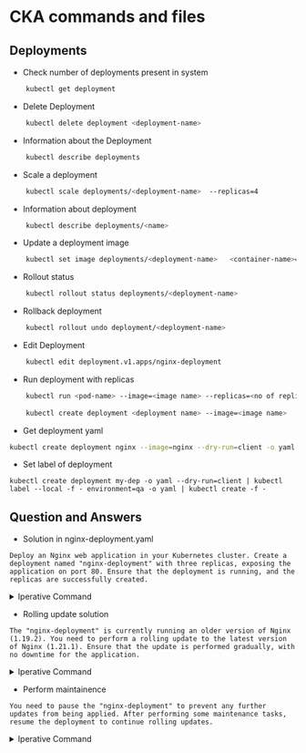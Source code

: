 # CKA commands and files

## Deployments

- Check number of deployments present in system

```sh
    kubectl get deployment
```
- Delete Deployment

```sh
    kubectl delete deployment <deployment-name>
```
- Information about the Deployment
```sh
    kubectl describe deployments 
```
- Scale a deployment
```sh
    kubectl scale deployments/<deployment-name>  --replicas=4
```
- Information about deployment
```sh
    kubectl describe deployments/<name>
```
- Update a deployment image
```sh
    kubectl set image deployments/<deployment-name>   <container-name>=<new image name>
```
- Rollout status
```sh
    kubectl rollout status deployments/<deployment-name>   
```
- Rollback deployment
```sh
    kubectl rollout undo deployment/<deployment-name>
```
- Edit Deployment
```sh
    kubectl edit deployment.v1.apps/nginx-deployment
```
- Run deployment with replicas
```sh
    kubectl run <pod-name> --image=<image name> --replicas=<no of replicas>
    
    kubectl create deployment <deployment name> --image=<image name>
```

- Get deployment yaml
```sh
kubectl create deployment nginx --image=nginx --dry-run=client -o yaml > nginx-deploy.yaml
```

- Set label of deployment
```
kubectl create deployment my-dep -o yaml --dry-run=client | kubectl label --local -f - environment=qa -o yaml | kubectl create -f -
```

## Question and Answers

- Solution in nginx-deployment.yaml
```
Deploy an Nginx web application in your Kubernetes cluster. Create a deployment named "nginx-deployment" with three replicas, exposing the application on port 80. Ensure that the deployment is running, and the replicas are successfully created.
```

<details><summary>Iperative Command</summary>
<p>

```bash
# Step 1: Create the Nginx deployment with three replicas
kubectl create deployment nginx-deployment --image=nginx --replicas=3

# Step 2: Expose the deployment as a service on port 80
kubectl expose deployment nginx-deployment --port=80 --type=ClusterIP

# Step 3: Verify the deployment and replicas
kubectl get deployments
kubectl get pods

```
</p>
</details>

- Rolling update solution
```
The "nginx-deployment" is currently running an older version of Nginx (1.19.2). You need to perform a rolling update to the latest version of Nginx (1.21.1). Ensure that the update is performed gradually, with no downtime for the application.
```
<details><summary>Iperative Command</summary>
<p>

```bash
# Perform a rolling update of the deployment with the new Nginx image
kubectl set image deployment/nginx-deployment nginx=nginx:1.21.1
```
</p>
</details>

- Perform maintainence
```
You need to pause the "nginx-deployment" to prevent any further updates from being applied. After performing some maintenance tasks, resume the deployment to continue rolling updates.
```
<details><summary>Iperative Command</summary>
<p>

```bash
# Pause the deployment to prevent further updates
kubectl rollout pause deployment/nginx-deployment

# Perform maintenance tasks on the cluster or the application.

# Resume the deployment to continue rolling updates
kubectl rollout resume deployment/nginx-deployment

```
</p>
</details>